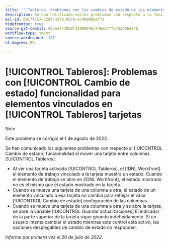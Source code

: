 ```yaml
---
title: '''Tableros: Problemas con los cambios de estado de los elementos vinculados en las tarjetas de tableros'
description: Se han notificado varios problemas con respecto a la funcionalidad de cambio de estado al mover una tarjeta entre columnas en tableros.
exl-id: b01ff757-72df-4378-8576-a7490b05ef73
hidefromtoc: true
source-git-commit: 453eef770b0f31990946c746e677fb453d0be94b
workflow-type: tm+mt
source-wordcount: '187'
ht-degree: 0%

---
```


# [!UICONTROL Tableros]: Problemas con [!UICONTROL Cambio de estado] funcionalidad para elementos vinculados en [!UICONTROL Tableros] tarjetas

>[!NOTE]
>
>Este problema se corrigió el 1 de agosto de 2022.

Se han comunicado los siguientes problemas con respecto al [!UICONTROL Cambio de estado] funcionalidad al mover una tarjeta entre columnas [!UICONTROL Tableros]:

* Al ver una tarjeta activada [!UICONTROL Tableros], el [!DNL Workfront] el elemento de trabajo vinculado a la tarjeta muestra un estado. Cuando el elemento de trabajo se abre en [!DNL Workfront], el estado mostrado no es el mismo que el estado mostrado en la tarjeta.
* Cuando se mueve una tarjeta de una columna a otra, el estado de un elemento vinculado a esa tarjeta no cambia para reflejar el valor [!UICONTROL Cambio de estado] configuración de las columnas.
* Cuando se mueve una tarjeta de una columna a otra y se abre la tarjeta, se abre la variable [!UICONTROL Guardar actualizaciones] El indicador de la parte superior de la tarjeta sigue girando indefinidamente. Si un usuario intenta cambiar el estado mientras este control está activo, las opciones desplegables de cambio de estado no responden.

_Informe por primera vez el 20 de julio de 2022._
